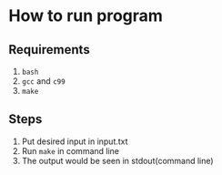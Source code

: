 How to run program
==================
Requirements
------------
1. `bash`
2. `gcc` and `c99`
3. `make`

Steps
-----
1. Put desired input in input.txt
2. Run `make` in command line
3. The output would be seen in stdout(command line)
